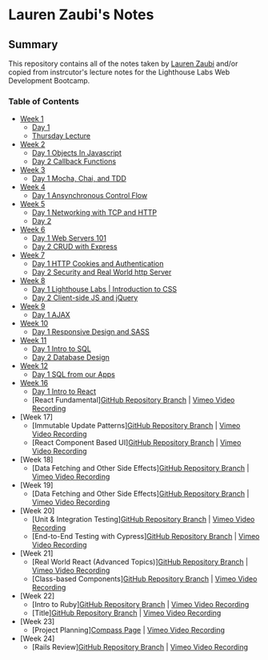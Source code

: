 # Lauren Zaubi's Notes

## Summary 

This repository contains all of the notes taken by [Lauren Zaubi](https://github.com/laurenashley) and/or copied from instrcutor's lecture notes for the Lighthouse Labs Web Development Bootcamp.

### Table of Contents
* [Week 1](/Week_1)
  * [Day 1](/Week_1/Day_1)
  * [Thursday Lecture](/Week_1/Lecture.md)
* [Week 2](/Week_2)
  * [Day 1 Objects In Javascript](/Week_2/Lecture_1.md)
  * [Day 2 Callback Functions](/Week_2/Lecture_2.md)
* [Week 3](/Week_3)
  * [Day 1 Mocha, Chai, and TDD](/Week_3/Lecture_1.md)
* [Week 4](/Week_4)
  * [Day 1 Ansynchronous Control Flow](/Week_4/Lecture_1.md)
* [Week 5](/Week_5)
  * [Day 1 Networking with TCP and HTTP](/Week_5/Lecture_1.md)
  * [Day 2 ](/Week_5/Lecture_2.md)
* [Week 6](/Week_6)
  * [Day 1 Web Servers 101](/Week_6/Lecture_1.md)
  * [Day 2 CRUD with Express](/Week_6/Lecture_2.md)
* [Week 7](/Week_7)
  * [Day 1 HTTP Cookies and Authentication](/Week_7/Lecture_1.md)
  * [Day 2 Security and Real World http Server](/Week_7/Lecture_2.md)
* [Week 8](/Week_8)
  * [Day 1 Lighthouse Labs | Introduction to CSS](/Week_8/Lecture_1.md)
  * [Day 2 Client-side JS and jQuery](/Week_8/Lecture_2.md)
* [Week 9](/Week_9)
  * [Day 1 AJAX](/Week_9/Lecture_1.md)
* [Week 10](/Week_10)
  * [Day 1 Responsive Design and SASS](/Week_10/Lecture_1.md)
* [Week 11](/Week_11/)
  * [Day 1 Intro to SQL](/Week_11/Lecture_1.md)
  * [Day 2 Database Design](/Week_11/Lecture_2.md)
* [Week 12](/Week_12/)
  * [Day 1 SQL from our Apps](/Week_12/Lecture_1.md)
* [Week 16](/Week_16/)
  * [Day 1 Intro to React](/Week_16/Lecture_1.md)  
  * [React Fundamental][GitHub Repository Branch](https://github.com/muyiwaoyeniyi/lhl-lectures/tree/main/Sept-19th-2022-Cohort/flex-m07w16) | [Vimeo Video Recording](https://vimeo.com/790201448/24c620eb14)
* [Week 17]
  * [Immutable Update Patterns][GitHub Repository Branch](https://github.com/WarrenUhrich/lighthouse-labs-component-based-ui-with-react/tree/2023.01.24-web-flex-day-19sept2022) | [Vimeo Video Recording](https://vimeo.com/792370960/4520895e7e)
  * [React Component Based UI][GitHub Repository Branch](https://github.com/WarrenUhrich/lighthouse-labs-data-fetching-and-other-side-effects/tree/2023.01.31-web-flex-day-19sept2022) | [Vimeo Video Recording](https://vimeo.com/794634026/61e5745695)
* [Week 18]
  * [Data Fetching and Other Side Effects][GitHub Repository Branch](https://github.com/WarrenUhrich/lighthouse-labs-data-fetching-and-other-side-effects/tree/2023.01.31-web-flex-day-19sept2022) | [Vimeo Video Recording](https://vimeo.com/794634026/61e5745695)
* [Week 19]
  * [Data Fetching and Other Side Effects][GitHub Repository Branch](https://github.com/WarrenUhrich/lighthouse-labs-react-review/tree/2023.02.07-web-flex-day-19sept2022) | [Vimeo Video Recording](https://vimeo.com/796782251/1a1c7ef9d1)
* [Week 20]
  * [Unit & Integration Testing][GitHub Repository Branch](https://github.com/WarrenUhrich/lighthouse-labs-unit-and-integration-testing/tree/2023.02.14-web-flex-day-19sept2022) | [Vimeo Video Recording](https://vimeo.com/798899521/27d6f99418)
  * [End-to-End Testing with Cypress][GitHub Repository Branch](https://github.com/WarrenUhrich/lighthouse-labs-end-to-end-testing-with-cypress/tree/2023.02.16-web-flex-day-19sept2022) | [Vimeo Video Recording](https://vimeo.com/799629428/4a9f439aa2)
* [Week 21]
  * [Real World React (Advanced Topics)][GitHub Repository Branch](https://github.com/WarrenUhrich/lighthouse-labs-real-world-react/tree/2023.02.21-web-flex-day-19sept2022) | [Vimeo Video Recording](https://vimeo.com/800992771/3bbd20a99d)
  * [Class-based Components][GitHub Repository Branch](https://flex-web.compass.lighthouselabs.ca/activities/1019/lectures/586?workbook_id=flex-m08w21) | [Vimeo Video Recording](https://vimeo.com/801742179/1381ac99dc?embedded=true&source=vimeo_logo&owner=147384195)
* [Week 22]
  * [Intro to Ruby][GitHub Repository Branch](https://github.com/pedroagont/webflex-19sep/tree/master/m09w22) | [Vimeo Video Recording](url)
  * [Title][GitHub Repository Branch](https://github.com/pedroagont/webflex-19sep/tree/master/m09w22) | [Vimeo Video Recording](https://vimeo.com/803263920/386ee1d31d)
* [Week 23]
  * [Project Planning][Compass Page](https://flex-web.compass.lighthouselabs.ca/activities/2072/lectures/608) | [Vimeo Video Recording](https://vimeo.com/743182798/1bad5cdc67)
* [Week 24]
  * [Rails Review][GitHub Repository Branch](https://github.com/WarrenUhrich/lighthouse-labs-ruby-on-rails-review/tree/2023.03.14-web-flex-day-19sept2022) | [Vimeo Video Recording](https://vimeo.com/808065239/c6ac3f0b5d)
 